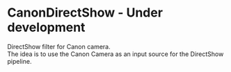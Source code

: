 # CanonDirectShow - Under development
DirectShow filter for Canon camera.<br>
The idea is to use the Canon Camera as an input source for the DirectShow pipeline.
